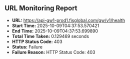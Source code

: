 ## URL Monitoring Report

- **URL:** https://api-gw1-prod1.fisglobal.com/gw/v1/health
- **Start Time:** 2025-10-09T04:37:53.570421
- **End Time:** 2025-10-09T04:37:53.699890
- **Total Time Taken:** 0.129469 seconds
- **HTTP Status Code:** 403
- **Status:** Failure
- **Failure Reason:** HTTP Status Code: 403

